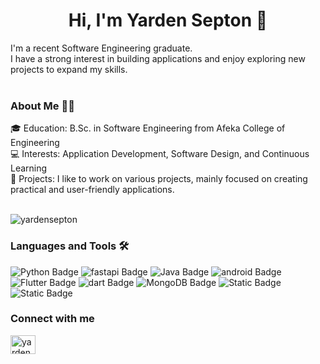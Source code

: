 <h1 align="center">Hi, I'm Yarden Septon 👋</h1>
I'm a recent Software Engineering graduate.<br/>I have a strong interest in building applications and enjoy exploring new projects to expand my skills.
<br/>
<br/>
<h3 align="left">About Me 🙋‍♀️</h3>
🎓 Education: B.Sc. in Software Engineering from Afeka College of Engineering<br/>
💻 Interests: Application Development, Software Design, and Continuous Learning<br/>
🚀 Projects: I like to work on various projects, mainly focused on creating practical and user-friendly applications.<br/>
<br/>
<p align="left"> <img src="https://komarev.com/ghpvc/?username=yardensepton&label=Profile%20views&color=0e75b6&style=flat" alt="yardensepton" /> </p>

<h3 align="left">Languages and Tools 🛠️</h3>

![Python Badge](https://img.shields.io/badge/Python-3776AB?style=for-the-badge&logo=python&logoColor=white) ![fastapi Badge](https://img.shields.io/badge/FastAPI-005571?style=for-the-badge&logo=fastapi) ![Java Badge](https://img.shields.io/badge/Java-ED8B00?style=for-the-badge&logo=openjdk&logoColor=white) ![android Badge](https://img.shields.io/badge/Android-3DDC84?style=for-the-badge&logo=android&logoColor=white
) ![Flutter Badge](https://img.shields.io/badge/Flutter-02569B?style=for-the-badge&logo=flutter&logoColor=white) ![dart Badge](https://img.shields.io/badge/Dart-0175C2?style=for-the-badge&logo=dart&logoColor=white
) ![MongoDB Badge](https://img.shields.io/badge/MongoDB-4EA94B?style=for-the-badge&logo=mongodb&logoColor=white) ![Static Badge](https://img.shields.io/badge/firebase-orange?style=for-the-badge&logo=firebase)
![Static Badge](https://img.shields.io/badge/docker-blue?style=for-the-badge&logo=docker&logoColor=white)







<h3 align="left">Connect with me </h3> <p align="left">
<a href="https://linkedin.com/in/yardensepton" target="blank"><img align="center" src="https://raw.githubusercontent.com/rahuldkjain/github-profile-readme-generator/master/src/images/icons/Social/linked-in-alt.svg" alt="yardensepton" height="30" width="40" /></a>
</p>

